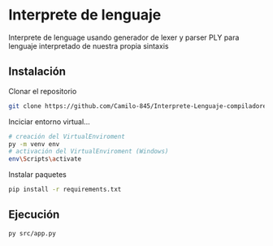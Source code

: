 # Interprete de lenguaje
Interprete de lenguage usando generador de lexer y parser PLY para lenguaje interpretado de nuestra propia sintaxis
## Instalación
Clonar el repositorio
```sh
git clone https://github.com/Camilo-845/Interprete-Lenguaje-compiladores.git
```
Inciciar entorno virtual...
```sh
# creación del VirtualEnviroment
py -m venv env
# activación del VirtualEnviroment (Windows)
env\Scripts\activate
```
Instalar paquetes
```sh
pip install -r requirements.txt
```

## Ejecución
```sh
py src/app.py
```